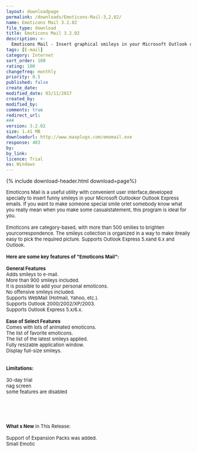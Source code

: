 ```yaml
---
layout: downloadpage
permalink: /downloads/Emoticons-Mail-3,2,02/
name: Emoticons Mail 3.2.02
file_type: download
title: Emoticons Mail 3.2.02
description: >-
  Emoticons Mail - Insert graphical smileys in your Microsoft Outlook or Outlook Express 
tags: [E-mail]
category: Internet
sort_order: 100
rating: 100
changefreq: monthly
priority: 0.5
published: false
create_date: 
modified_date: 03/11/2017
created_by: 
modified_by: 
comments: true
redirect_url: 
### 
version: 3.2.02
size: 1.41 MB
downloadurl: http://www.maxplugs.com/emomail.exe
response: 403
by: 
by_link: 
licence: Trial
os: Windows
---
```


{% include download-header.html download=page%}

<p style="fix-download-text !important">
<p><font size="2">Emoticons Mail is a useful utility with convenient user interface,developed specially to insert funny smileys in your Microsoft Outlookor Outlook Express emails. If you want to make someone special smile orlet somebody know what you really mean when you make some casualstatement, this program is ideal for you. <br />
<br />
Emoticons are category-based, with more than 500 smilies to brighten yourcorrespondence. The smileys collection is organized in a way to make itreally easy to pick the required picture. Supports Outlook Express 5.xand 6.x and Outlook.<br />
<br />
<span><strong>Here are some key features of "Emoticons Mail":</strong></span><br />
<br />
<strong>General Features</strong><br />
Adds smileys to </font><font size="2">e-mail</font><font size="2">. <br />
More than 900 smileys included. <br />
It is possible to add your personal emoticons. <br />
No offensive smileys included. <br />
Supports WebMail (Hotmail, Yahoo, etc.). <br />
Supports Outlook 2000/2002/XP/2003. <br />
Supports Outlook Express 5.x/6.x. <br />
<br />
<strong>Ease of Select Features</strong><br />
Comes with lots of animated emoticons. <br />
The list of favorite emoticons. <br />
The list of the latest smileys applied. <br />
Fully resizable application window. <br />
Display full-size smileys. <br />
<br />
<br />
<span><strong>Limitations:</strong></span><br />
<br />
30-day trial<br />
nag screen<br />
some features are disabled</font></p>
<!-- google_ad_section_end -->
<p><font size="2">&#160;</font></p>
<div class="celltext_big"><br />
<br />
<font size="2"><strong>What s New</strong> in This Release:<br />
<br />
Support of Expansion Packs was added. <br />
Small Emotic</font></div></p>
